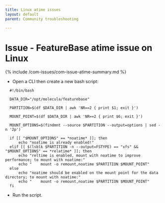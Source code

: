 ```yaml
---
title: Linux atime issues
layout: default
parent: Community troubleshooting

---
```


# Issue - FeatureBase atime issue on Linux

{% include /com-issues/com-issue-atime-summary.md %}

* Open a CLI then create a new bash script:

```
  #!/bin/bash

  DATA_DIR="/opt/molecula/featurebase"

  PARTITION=$(df $DATA_DIR | awk 'NR==2 { print $1; exit }')

  MOUNT_POINT=$(df $DATA_DIR | awk 'NR==2 { print $6; exit }')

  MOUNT_OPTIONS=$(findmnt --source $PARTITION --output=options | sed -n '2p')

  if [[ "$MOUNT_OPTIONS" == *noatime* ]]; then
      echo "noatime is already enabled!"
  elif [[ $(lsblk $PARTITION -n --output=FSTYPE) == "xfs" && "$MOUNT_OPTIONS" == *relatime* ]]; then
      echo "reltime is enabled, mount with noatime to improve performance; to mount with noatime:"
      echo "    mount -o remount,noatime $PARTITION $MOUNT_POINT"
  else
      echo "noatime should be enabled on the mount point for the data directory; to mount with noatime:"
      echo "    mount -o remount,noatime $PARTITION $MOUNT_POINT"
  fi
```

* Run the script.
